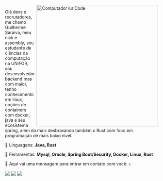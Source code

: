 <img src="https://raw.githubusercontent.com/MicaelliMedeiros/micaellimedeiros/master/image/computer-illustration.png" min-width="400px" max-width="400px" width="400px" align="right" alt="Computador iuriCode">

<p align="left"> 
  Olá devs e recrutadores, me chamo Guilherme Saraiva, meu nick e assembly, sou estudante de ciências da computação na UNIFOR, sou desenvolvedor backend mas com maior, tenho conhecimento em linux, noções de containers com docker, java e seu ecosistema spring, além do mais desbravando também o Rust com foco em programação de mais baixo nivel.
</p>

<p align="left">
  🦄 Linguagens: <strong>Java, Rust</strong>
</p>

<p align="left">
  💼 Ferramentas: <strong>Mysql, Oracle, Spring Boot/Security, Docker, Linux, Rust</strong>
</p>

<p align="left">
  💌 Aqui vai uma mensagem para entrar em contato com você: ⤵️
</p>

<p align="left">
  <a href="#" alt="Gmail">
  <img src="https://img.shields.io/badge/-Gmail-FF0000?style=flat-square&labelColor=FF0000&logo=gmail&logoColor=white&link=guilhermesaraivax88@gmail.com" /></a>

  <a href="#" alt="Linkedin">
  <img src="https://img.shields.io/badge/-Linkedin-0e76a8?style=flat-square&logo=Linkedin&logoColor=white&link=https://www.linkedin.com/in/guilherme-saraiva-872936206/" /></a>

  <a href="#" alt="WhatsApp">
  <img src="https://img.shields.io/badge/-WhatsApp-25d366?style=flat-square&labelColor=25d366&logo=whatsapp&logoColor=white&link=https://api.whatsapp.com/send?phone=5585986839513"/></a>
</p>  
